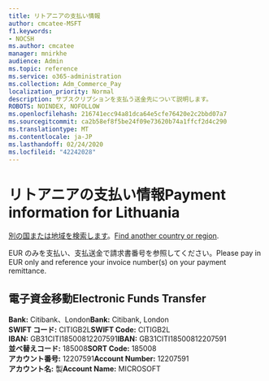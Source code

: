 ```yaml
---
title: リトアニアの支払い情報
author: cmcatee-MSFT
f1.keywords:
- NOCSH
ms.author: cmcatee
manager: mnirkhe
audience: Admin
ms.topic: reference
ms.service: o365-administration
ms.collection: Adm_Commerce_Pay
localization_priority: Normal
description: サブスクリプションを支払う送金先について説明します。
ROBOTS: NOINDEX, NOFOLLOW
ms.openlocfilehash: 216741ecc94a81dca64e5cfe76420e2c2bbd07a7
ms.sourcegitcommit: ca2b58ef8f5be24f09e73620b74a1ffcf2d4c290
ms.translationtype: MT
ms.contentlocale: ja-JP
ms.lasthandoff: 02/24/2020
ms.locfileid: "42242028"
---
```

# <a name="payment-information-for-lithuania"></a><span data-ttu-id="e33cb-103">リトアニアの支払い情報</span><span class="sxs-lookup"><span data-stu-id="e33cb-103">Payment information for Lithuania</span></span>

<span data-ttu-id="e33cb-104">[別の国または地域を検索します](../billing-and-payments/pay-for-your-subscription.md)。</span><span class="sxs-lookup"><span data-stu-id="e33cb-104">[Find another country or region](../billing-and-payments/pay-for-your-subscription.md).</span></span>

<span data-ttu-id="e33cb-105">EUR のみを支払い、支払送金で請求書番号を参照してください。</span><span class="sxs-lookup"><span data-stu-id="e33cb-105">Please pay in EUR only and reference your invoice number(s) on your payment remittance.</span></span>

## <a name="electronic-funds-transfer"></a><span data-ttu-id="e33cb-106">電子資金移動</span><span class="sxs-lookup"><span data-stu-id="e33cb-106">Electronic Funds Transfer</span></span>

<span data-ttu-id="e33cb-107">**Bank:** Citibank、London</span><span class="sxs-lookup"><span data-stu-id="e33cb-107">**Bank:** Citibank, London</span></span>  
<span data-ttu-id="e33cb-108">**SWIFT コード:** CITIGB2L</span><span class="sxs-lookup"><span data-stu-id="e33cb-108">**SWIFT Code:** CITIGB2L</span></span>  
<span data-ttu-id="e33cb-109">**IBAN:** GB31CITI18500812207591</span><span class="sxs-lookup"><span data-stu-id="e33cb-109">**IBAN:** GB31CITI18500812207591</span></span>  
<span data-ttu-id="e33cb-110">**並べ替えコード:** 185008</span><span class="sxs-lookup"><span data-stu-id="e33cb-110">**SORT Code:** 185008</span></span>  
<span data-ttu-id="e33cb-111">**アカウント番号:** 12207591</span><span class="sxs-lookup"><span data-stu-id="e33cb-111">**Account Number:** 12207591</span></span>  
<span data-ttu-id="e33cb-112">**アカウント名:** 製</span><span class="sxs-lookup"><span data-stu-id="e33cb-112">**Account Name:** MICROSOFT</span></span>